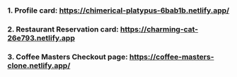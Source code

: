 

### 1. Profile card: <a href="https://chimerical-platypus-6bab1b.netlify.app/" target="_blank" >https://chimerical-platypus-6bab1b.netlify.app/ </a>
### 2. Restaurant Reservation card: <a href="https://charming-cat-26e793.netlify.app/" target="_black" >https://charming-cat-26e793.netlify.app </a>
### 3. Coffee Masters Checkout page: <a href="https://coffee-masters-clone.netlify.app/" target="_blank" >https://coffee-masters-clone.netlify.app/ </a>
